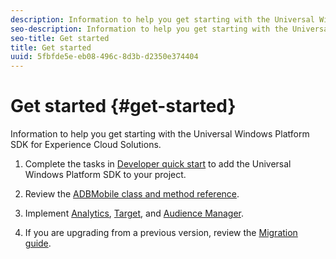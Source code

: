 ```yaml
---
description: Information to help you get starting with the Universal Windows Platform SDK for Experience Cloud Solutions
seo-description: Information to help you get starting with the Universal Windows Platform SDK for Experience Cloud Solutions
seo-title: Get started
title: Get started
uuid: 5fbfde5e-eb08-496c-8d3b-d2350e374404
---
```


# Get started {#get-started}

Information to help you get starting with the Universal Windows Platform SDK for Experience Cloud Solutions.

1. Complete the tasks in [Developer quick start](/help/universal-windows/c-getting-started/dev-qs.md) to add the Universal Windows Platform SDK to your project.

1. Review the [ADBMobile class and method reference](/help/universal-windows/c-configuration/methods.md).

1. Implement [Analytics](help/universal-windows/analytics/analytics-methods.md), [Target](/help/universal-windows/target/target-methods.md), and [Audience Manager](/help/universal-windows/audiencemgmt/audience-manager-methods.md).

1. If you are upgrading from a previous version, review the [Migration guide](/help/universal-windows/migration-v3.md). 
